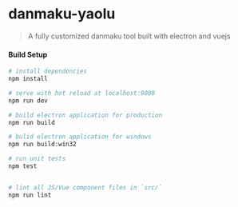 # danmaku-yaolu

> A fully customized danmaku tool built with electron and vuejs

#### Build Setup

``` bash
# install dependencies
npm install

# serve with hot reload at localhost:9080
npm run dev

# build electron application for production
npm run build

# bulid electron application for windows
npm run build:win32

# run unit tests
npm test


# lint all JS/Vue component files in `src/`
npm run lint

```

